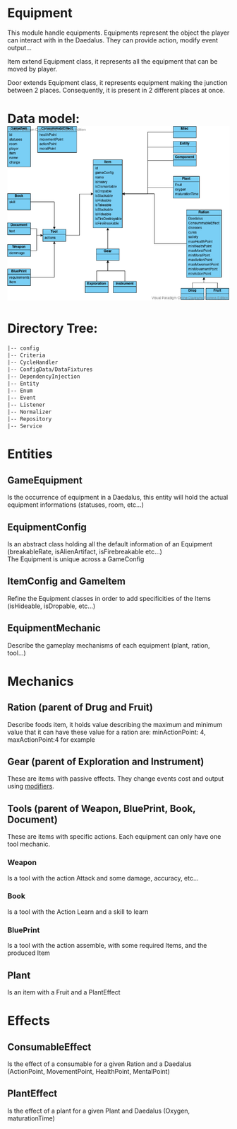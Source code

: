 # Equipment
This module handle equipments.
Equipments represent the object the player can interact with in the Daedalus.
They can provide action, modify event output...

Item extend Equipment class, it represents all the equipment that can be moved by player.

Door extends Equipment class, it represents equipment making the junction between 2 places.
Consequently, it is present in 2 different places at once.

# Data model: ![alt text](../../docs/items.vpd.png)

# Directory Tree:
    |-- config
    |-- Criteria
    |-- CycleHandler
    |-- ConfigData/DataFixtures
    |-- DependencyInjection
    |-- Entity
    |-- Enum
    |-- Event
    |-- Listener
    |-- Normalizer
    |-- Repository
    |-- Service


# Entities
## GameEquipment
Is the occurrence of equipment in a Daedalus,  this entity will hold the actual equipment informations (statuses, room, etc...)

## EquipmentConfig
Is an abstract class holding all the default information of an Equipment (breakableRate, isAlienArtifact, isFirebreakable etc...)  
The Equipment is unique across a GameConfig

## ItemConfig and GameItem
Refine the Equipment classes in order to add specificities of the Items (isHideable, isDropable, etc...)

## EquipmentMechanic
Describe the gameplay mechanisms of each equipment (plant, ration, tool...)


# Mechanics

## Ration (parent of Drug and Fruit)

Describe foods item, it holds value describing the maximum and minimum value that it can have
these value for a ration are: minActionPoint: 4, maxActionPoint:4 for example

## Gear (parent of Exploration and Instrument)

These are items with passive effects. They change events cost and output using [modifiers](../Modifier/README.md).

## Tools (parent of Weapon, BluePrint, Book, Document)

These are items with specific actions. Each equipment can only have one tool mechanic.

### Weapon

Is a tool with the action Attack and some damage, accuracy, etc...

### Book

Is a tool with the Action Learn and a skill to learn

### BluePrint

Is a tool with the action assemble, with some required Items, and the produced Item

## Plant

Is an item with a Fruit and a PlantEffect

# Effects

## ConsumableEffect

Is the effect of a consumable for a given Ration and a Daedalus (ActionPoint, MovementPoint, HealthPoint, MentalPoint)

## PlantEffect

Is the effect of a plant for a given Plant and Daedalus (Oxygen, maturationTime)
